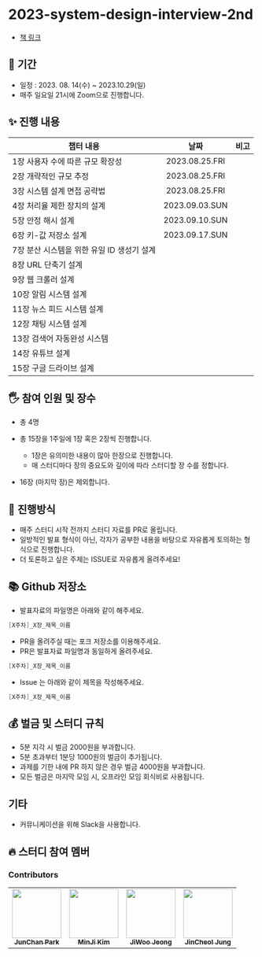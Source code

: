 # 2023-system-design-interview-2nd

- [책 링크](http://www.yes24.com/Product/Goods/102819435)

## 📆 기간

- 일정 : 2023. 08. 14(수) ~ 2023.10.29(일)
- 매주 일요일 21시에 Zoom으로 진행합니다.

## ✨ 진행 내용

| 챕터 내용                                  |      날짜      | 비고 |
| ------------------------------------------ | :------------: | ---- |
| 1장 사용자 수에 따른 규모 확장성           | 2023.08.25.FRI |      |
| 2장 개략적인 규모 추정                     | 2023.08.25.FRI |      |
| 3장 시스템 설계 면접 공략법                | 2023.08.25.FRI |      |
| 4장 처리율 제한 장치의 설계                | 2023.09.03.SUN |      |
| 5장 안정 해시 설계                         | 2023.09.10.SUN |      |
| 6장 키-값 저장소 설계                      | 2023.09.17.SUN |      |
| 7장 분산 시스템을 위한 유일 ID 생성기 설계 |                |      |
| 8장 URL 단축기 설계                        |                |      |
| 9장 웹 크롤러 설계                         |                |      |
| 10장 알림 시스템 설계                      |                |      |
| 11장 뉴스 피드 시스템 설계                 |                |      |
| 12장 채팅 시스템 설계                      |                |      |
| 13장 검색어 자동완성 시스템                |                |      |
| 14장 유튜브 설계                           |                |      |
| 15장 구글 드라이브 설계                    |                |      |

## 🖐 참여 인원 및 장수

- 총 4명
- 총 15장을 1주일에 1장 혹은 2장씩 진행합니다.

  - 1장은 유의미한 내용이 많아 한장으로 진행합니다.
  - 매 스터디마다 장의 중요도와 깊이에 따라 스터디할 장 수를 정합니다.

- 16장 (마지막 장)은 제외합니다.

## 📜 진행방식

- 매주 스터디 시작 전까지 스터디 자료를 PR로 올립니다.
- 일방적인 발표 형식이 아닌, 각자가 공부한 내용을 바탕으로 자유롭게 토의하는 형식으로 진행합니다.
- 더 토론하고 싶은 주제는 ISSUE로 자유롭게 올려주세요!

## 📚 Github 저장소

- 발표자료의 파일명은 아래와 같이 해주세요.

```java
[X주차]_X장_제목_이름
```

- PR을 올려주실 때는 포크 저장소를 이용해주세요.
- PR은 발표자료 파일명과 동일하게 올려주세요.

```java
[X주차]_X장_제목_이름
```

- Issue 는 아래와 같이 제목을 작성해주세요.

```java
[X주차]_X장_제목_이름
```

## 💰 벌금 및 스터디 규칙

- 5분 지각 시 벌금 2000원을 부과합니다.
- 5분 초과부터 1분당 1000원의 벌금이 추가됩니다.
- 과제를 기한 내에 PR 하지 않은 경우 벌금 4000원을 부과합니다.
- 모든 벌금은 마지막 모임 시, 오프라인 모임 회식비로 사용됩니다.

## 기타

- 커뮤니케이션을 위해 Slack을 사용합니다.

## 🔥 스터디 참여 멤버

### Contributors

<table>
  <tbody>
    <tr>
      <td align="center"><a href="https://github.com/junchanpp"><img src="https://avatars.githubusercontent.com/u/49396352?v=4" width="100px;" alt=""/><br /><sub><b>JunChan Park</b></sub></a></td>
      <td align="center"><a href="https://github.com/Lightieey"><img src="https://avatars.githubusercontent.com/u/79203421?v=4" width="100px;" alt=""/><br /><sub><b>MinJi Kim</b></sub></a></td>
      <td align="center"><a href="https://github.com/ziwooda"><img src="https://avatars.githubusercontent.com/u/70079416?v=4" width="100px;" alt=""/><br /><sub><b>JiWoo Jeong</b></sub></a></td>
      <td align="center"><a href="https://github.com/bik1111"><img src="https://avatars.githubusercontent.com/u/76617139?v=4" width="100px;" alt=""/><br /><sub><b>JinCheol Jung</b></sub></a></td>
    </tr>
  </tobdy>
</table>
